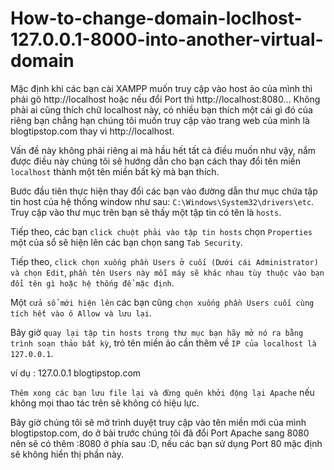 # How-to-change-domain-loclhost-127.0.0.1-8000-into-another-virtual-domain
Mặc định khi các bạn cài XAMPP muốn truy cập vào host ảo của mình thì phải gõ http://localhost hoặc nếu đổi Port thì http://localhost:8080... Không phải ai cũng thích chữ localhost này, có nhiều bạn thích một cái gì đó của riêng bạn chẳng hạn chúng tôi muốn truy cập vào trang web của mình là blogtipstop.com thay vì http://localhost.

Vấn đề này không phải riêng ai mà hầu hết tất cả điều muốn như vậy, nắm được điều này chúng tôi sẽ hướng dẫn cho bạn cách thay đổi tên miền `localhost` thành một tên miền bất kỳ mà bạn thích.

Bước đầu tiên thực hiện thay đổi các bạn vào đường dẫn thư mục chứa tập tin host của hệ thống window như sau: ` C:\Windows\System32\drivers\etc `. Truy cập vào thư mục trên bạn sẽ thấy một tập tin có tên là `hosts`.

Tiếp theo, các bạn `click chuột phải vào tập tin hosts` chọn `Properties` một của sổ sẽ hiện lên các bạn chọn sang `Tab Security`.

Tiếp theo, `click chọn xuống phần Users ở cuối (Dưới cái Administrator) và chọn Edit`, `phần tên Users này mỗi máy sẽ khác nhau tùy thuộc vào bạn đổi tên gì hoặc hệ thống để mặc định`.

Một `cửa sổ mới hiện lên` các bạn cũng `chọn xuống phần Users cuối cùng tích hết vào ô Allow và lưu lại`.

Bây giờ `quay lại tập tin hosts trong thư mục bạn hãy mở nó ra bằng trình soạn thảo bất kỳ`, trỏ tên miền ảo cần thêm về `IP của localhost là 127.0.0.1`. 

ví dụ : 127.0.0.1   blogtipstop.com

`Thêm xong các bạn lưu file lại và đừng quên khởi động lại Apache` nếu không mọi thao tác trên sẽ không có hiệu lực.


Bây giờ chúng tôi sẽ mở trình duyệt truy cập vào tên miền mới của mình blogtipstop.com, do ở bài trước chúng tôi đã đổi Port Apache sang 8080 nên sẽ có thêm :8080 ở phía sau :D, nếu các bạn sử dụng Port 80 mặc định sẽ không hiển thị phần này.
